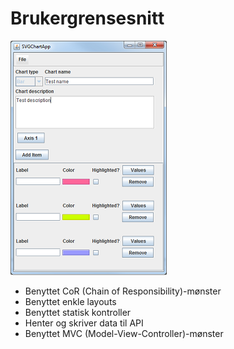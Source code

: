 # Brukergrensesnitt #

![SVGChartApp](svgchartapp.png)

* Benyttet CoR (Chain of Responsibility)-mønster
* Benyttet enkle layouts
* Benyttet statisk kontroller
* Henter og skriver data til API
* Benyttet MVC (Model-View-Controller)-mønster
